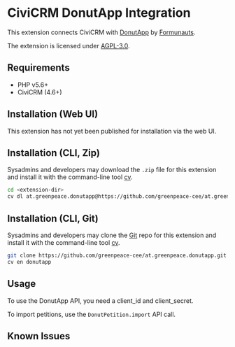 # CiviCRM DonutApp Integration

This extension connects CiviCRM with [DonutApp](https://donutapp.io/app/) by [Formunauts](https://www.formunauts.at/en/).

The extension is licensed under [AGPL-3.0](LICENSE.txt).

## Requirements

* PHP v5.6+
* CiviCRM (4.6+)

## Installation (Web UI)

This extension has not yet been published for installation via the web UI.

## Installation (CLI, Zip)

Sysadmins and developers may download the `.zip` file for this extension and
install it with the command-line tool [cv](https://github.com/civicrm/cv).

```bash
cd <extension-dir>
cv dl at.greenpeace.donutapp@https://github.com/greenpeace-cee/at.greenpeace.donutapp/archive/master.zip
```

## Installation (CLI, Git)

Sysadmins and developers may clone the [Git](https://en.wikipedia.org/wiki/Git) repo for this extension and
install it with the command-line tool [cv](https://github.com/civicrm/cv).

```bash
git clone https://github.com/greenpeace-cee/at.greenpeace.donutapp.git
cv en donutapp
```

## Usage

To use the DonutApp API, you need a client_id and client_secret.

To import petitions, use the `DonutPetition.import` API call.

## Known Issues
